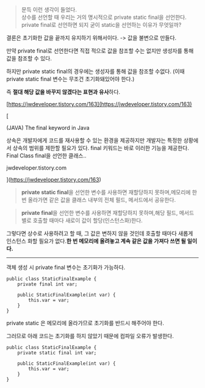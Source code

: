 

> 문득 이런 생각이 들었다.  
> 상수를 선언할 때 우리는 거의 명시적으로 private static final을 선언한다.  
> private final로 선언하면 되지 굳이 static을 선언하는 이유가 무엇일까?

결론은 초기화한 값을 끝까지 유지하기 위해서이다. -> 값을 불변으로 만들다.

만약 private final로 선언한다면 직접 적으로 값을 참조할 수는 없지만 생성자를 통해 값을 참조할 수 있다.

하지만 private static final의 경우에는 생성자를 통해 값을 참조할 수없다. (이때 private static final 변수는 무조건 초기화돼있어야 한다.)

즉 **절대 해당 값을 바꾸지 않겠다는 표현과 유사**하다.

[https://jwdeveloper.tistory.com/163](https://jwdeveloper.tistory.com/163)

[

(JAVA) The final keyword in Java

상속은 개발자에게 코드를 재사용할 수 있는 환경을 제공하지만 개발자는 특정한 상황에서 상속의 범위를 제한할 필요가 있다. final 키워드는 바로 이러한 기능을 제공한다. Final Class final을 선언한 클래스..

jwdeveloper.tistory.com



](https://jwdeveloper.tistory.com/163)

> **private static final**을 선언한 변수를 사용하면 재할당하지 못하며,메모리에 한 번 올라가면 같은 값을 클래스 내부의 전체 필드, 메서드에서 공유한다.

> **private final**을 선언한 변수를 사용하면 재할당하지 못하며,해당 필드, 메서드 별로 호출할 때마다 새로이 값이 할당(인스턴스화)한다.

그렇다면 상수로 사용하려고 할 때, 그 값은 변하지 않을 것인데 호출할 때마다 새롭게 인스턴스 화할 필요가 없다.**한 번 메모리에 올려놓고 계속 같은 값을 가져다 쓰면 될 일이다.**

---

객체 생성 시 private final 변수는 초기화가 가능하다.

```
public class StaticFinalExample {
    private final int var;

    public StaticFinalExample(int var) {
        this.var = var;
    }
}
```

private static 은 메모리에 올라가므로 초기화를 반드시 해주어야 한다.

그러므로 아래 코드는 초기화를 하지 않았기 때문에 컴파일 오류가 발생한다.

```
public class StaticFinalExample {
    private static final int var;

    public StaticFinalExample(int var) {
        this.var = var;
    }
}
```
